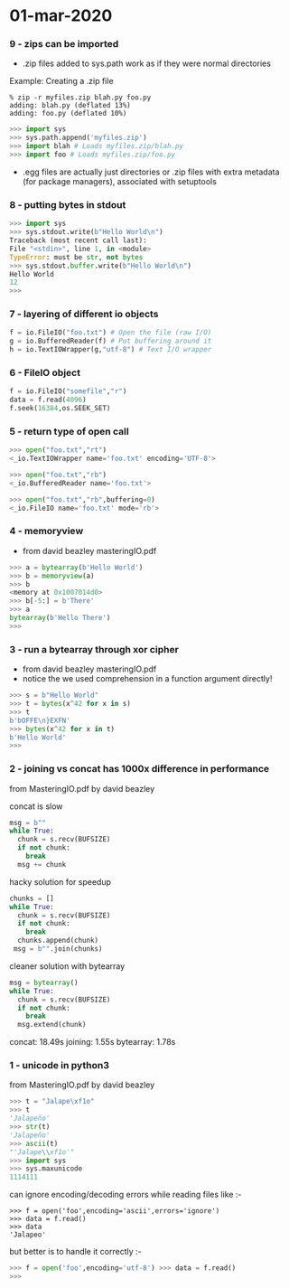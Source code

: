 # 01-mar-2020

### 9 - zips can be imported

- .zip files added to sys.path work as if they were normal directories

Example: Creating a .zip file
```
% zip -r myfiles.zip blah.py foo.py 
adding: blah.py (deflated 13%) 
adding: foo.py (deflated 10%)
```

```python
>>> import sys
>>> sys.path.append('myfiles.zip')
>>> import blah # Loads myfiles.zip/blah.py
>>> import foo # Loads myfiles.zip/foo.py
```

- .egg files are actually just directories or .zip files with extra metadata (for package managers), associated with setuptools



### 8 - putting bytes in stdout

```python
>>> import sys
>>> sys.stdout.write(b"Hello World\n") 
Traceback (most recent call last):
File "<stdin>", line 1, in <module> 
TypeError: must be str, not bytes
>>> sys.stdout.buffer.write(b"Hello World\n") 
Hello World
12
>>>
```

### 7 - layering of different io objects

```python
f = io.FileIO("foo.txt") # Open the file (raw I/O) 
g = io.BufferedReader(f) # Put buffering around it 
h = io.TextIOWrapper(g,"utf-8") # Text I/O wrapper
```

### 6 - FileIO object

```python
f = io.FileIO("somefile","r") 
data = f.read(4096) 
f.seek(16384,os.SEEK_SET)
```

### 5 - return type of open call

```python
>>> open("foo.txt","rt")
<_io.TextIOWrapper name='foo.txt' encoding='UTF-8'> 

>>> open("foo.txt","rb")
<_io.BufferedReader name='foo.txt'>

>>> open("foo.txt","rb",buffering=0)
<_io.FileIO name='foo.txt' mode='rb'>
```

### 4 - memoryview

- from david beazley masteringIO.pdf

```python
>>> a = bytearray(b'Hello World') 
>>> b = memoryview(a)
>>> b
<memory at 0x1007014d0>
>>> b[-5:] = b'There'
>>> a
bytearray(b'Hello There') 
>>>
```

### 3 - run a bytearray through xor cipher

- from david beazley masteringIO.pdf
- notice the we used comprehension in a function argument directly!

```python
>>> s = b"Hello World"
>>> t = bytes(x^42 for x in s) 
>>> t
b'bOFFE\n}EXFN'
>>> bytes(x^42 for x in t) 
b'Hello World'
>>>
```

### 2 - joining vs concat has 1000x difference in performance

from MasteringIO.pdf by david beazley

concat is slow
```python
msg = b"" 
while True:
  chunk = s.recv(BUFSIZE) 
  if not chunk:
    break 
  msg += chunk
```

hacky solution for speedup
```python
chunks = [] 
while True:
  chunk = s.recv(BUFSIZE) 
  if not chunk:
    break 
  chunks.append(chunk)
 msg = b"".join(chunks)
```

cleaner solution with bytearray
```python
msg = bytearray() 
while True:
  chunk = s.recv(BUFSIZE) 
  if not chunk:
    break
  msg.extend(chunk)
```

concat: 18.49s
joining: 1.55s
bytearray: 1.78s

### 1 - unicode in python3

from MasteringIO.pdf by david beazley

```python
>>> t = "Jalape\xf1o"
>>> t
'Jalapeño'
>>> str(t)
'Jalapeño'
>>> ascii(t)
"'Jalape\\xf1o'"
>>> import sys
>>> sys.maxunicode
1114111
```

can ignore encoding/decoding errors while reading files like :-

```python3
>>> f = open('foo',encoding='ascii',errors='ignore') 
>>> data = f.read()
>>> data
'Jalapeo'
```
but better is to handle it correctly :-

```python
>>> f = open('foo',encoding='utf-8') >>> data = f.read()
>>>
```
